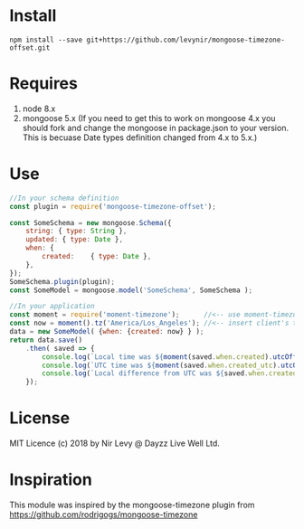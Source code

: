 Install
=======
```shell
npm install --save git+https://github.com/levynir/mongoose-timezone-offset.git
```

Requires
========
1. node 8.x
2. mongoose 5.x 
(If you need to get this to work on mongoose 4.x you should fork and change the mongoose in package.json to your version. This is becuase Date types definition changed from 4.x to 5.x.)



Use
===
```javascript
//In your schema definition
const plugin = require('mongoose-timezone-offset');

const SomeSchema = new mongoose.Schema({
    string: { type: String },
    updated: { type: Date },
    when: {
        created:    { type: Date },
    },
});
SomeSchema.plugin(plugin);
const SomeModel = mongoose.model('SomeSchema', SomeSchema );
```
```javascript
//In your application
const moment = require('moment-timezone');      //<-- use moment-timezone for clarity
const now = moment().tz('America/Los_Angeles'); //<-- insert client's timezone here
data = new SomeModel( {when: {created: now} } );
return data.save()
    .then( saved => {
        console.log(`Local time was ${moment(saved.when.created).utcOffset(saved.when.created_offset).calendar()}`);
        console.log(`UTC time was ${moment(saved.when.created_utc).utcOffset(0).calendar()}`);
        console.log(`Local difference from UTC was ${saved.when.created_offset}`);
    });
```

License
=======
MIT Licence (c) 2018 by Nir Levy @ Dayzz Live Well Ltd.

Inspiration
===========
This module was inspired by the mongoose-timezone plugin from https://github.com/rodrigogs/mongoose-timezone
